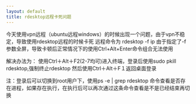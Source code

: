 ```yaml
---
layout: default
title: rdesktop远程卡死问题
---
```




今天使用vpn远程（ubuntu远程windows）的时候出现一个问题，由于vpn不稳定，导致使用rdesktop远程的时候卡死
远程命令为
rdesktop -f ip
由于指定了-f参数全屏，导致卡顿后正常情况下的使用Ctrl+Alt+Enter命令组合无法使用

解决办法为：
使用Ctrl＋Alt＋F2(2-7均可)进入终端，登录后使用sudo pkill rdesktop,强制终止rdesktop
然后使用Ctrl＋Alt＋F１返回桌面登录

注：登录后可以切换到root用户下，使用ps -e | grep rdesktop 命令查看是否存在进程，如果存在执行，在执行后可以再次通过这条命令查看是不是已经结束再切换